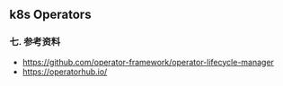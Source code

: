 ## k8s Operators







### 七. 参考资料

- https://github.com/operator-framework/operator-lifecycle-manager
- https://operatorhub.io/